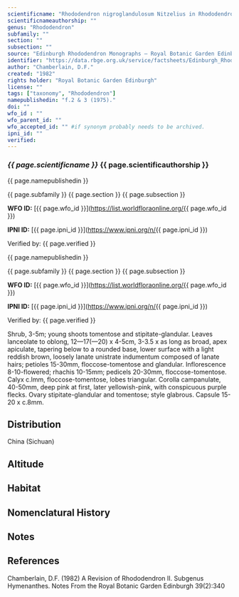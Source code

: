 ```yaml
---
scientificname: "Rhododendron nigroglandulosum Nitzelius in Rhododendrons with Magnolias and Camellias 1975: 26"
scientificnameauthorship: ""
genus: "Rhododendron"
subfamily: ""
section: ""
subsection: ""
source: "Edinburgh Rhododendron Monographs – Royal Botanic Garden Edinburgh"
identifier: "https://data.rbge.org.uk/service/factsheets/Edinburgh_Rhododendron_Monographs.xhtml"
author: "Chamberlain, D.F."
created: "1982"
rights holder: "Royal Botanic Garden Edinburgh"
license: ""
tags: ["taxonomy", "Rhododendron"]
namepublishedin: "f.2 & 3 (1975)."
doi: ""
wfo_id : ""
wfo_parent_id: ""
wfo_accepted_id: "" #if synonym probably needs to be archived.                      
ipni_id: ""
verified:
---
```

### _{{ page.scientificname }}_ {{ page.scientificauthorship }}
 {{ page.namepublishedin }}

{{ page.subfamily }} {{ page.section }} {{ page.subsection }}

**WFO ID:** [{{ page.wfo_id }}](https://list.worldfloraonline.org/{{ page.wfo_id }})

**IPNI ID:** [{{ page.ipni_id }}](https://www.ipni.org/n/{{ page.ipni_id }})

Verified by: {{ page.verified }}

 {{ page.namepublishedin }}

{{ page.subfamily }} {{ page.section }} {{ page.subsection }}

**WFO ID:** [{{ page.wfo_id }}](https://list.worldfloraonline.org/{{ page.wfo_id }})

**IPNI ID:** [{{ page.ipni_id }}](https://www.ipni.org/n/{{ page.ipni_id }})

Verified by: {{ page.verified }}



Shrub, 3-5m; young shoots tomentose and stipitate-glandular. Leaves lanceolate to oblong, 12—17(—20) x 4-5cm, 3-3.5 x as long as broad, apex apiculate, tapering below to a rounded base, lower surface with a light reddish brown, loosely lanate unistrate indumentum composed of lanate hairs; petioles 15-30mm, floccose-tomentose and glandular. Inflorescence 8-10-flowered; rhachis 10-15mm; pedicels 20-30mm, floccose-tomentose. Calyx c.lmm, floccose-tomentose, lobes triangular. Corolla campanulate, 40-50mm, deep pink at first, later yellowish-pink, with conspicuous purple flecks. Ovary stipitate-glandular and tomentose; style glabrous. Capsule 15-20 x c.8mm.

## Distribution
China (Sichuan)

## Altitude


## Habitat


## Nomenclatural History

                       
## Notes


## References

Chamberlain, D.F. (1982) A Revision of Rhododendron II. Subgenus Hymenanthes. Notes From the Royal Botanic Garden Edinburgh 39(2):340
